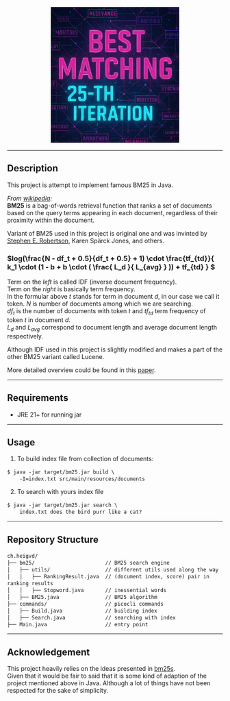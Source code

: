 <div align="center">
  <img src="bm25_logo.jpg" alt="Best Matching 25-th iteration" width="300">
</div>

---

## Description

This project is attempt to implement famous BM25 in Java.     

_From [wikipedia](https://en.wikipedia.org/wiki/Okapi_BM25):_      
**BM25** is a bag-of-words retrieval function that ranks a set of documents based on the query terms appearing in each document, regardless of their proximity within the document.    

Variant of BM25 used in this project is original one and was invinted by [Stephen E. Robertson](https://en.wikipedia.org/wiki/Stephen_Robertson_(computer_scientist)), Karen Spärck Jones, and others.

### $log(\frac{N - df_t + 0.5}{df_t + 0.5} + 1) \cdot \frac{tf_{td}}{ k_1 \cdot (1 - b + b \cdot ( \frac{ L_d }{ L_{avg} } )) + tf_{td} } $
Term on the _left_ is called IDF (inverse document frequency).    
Term on the _right_ is basically term frequency.    
In the formular above _t_ stands for term in document _d_, in our case we call it token. _N_ is number of documents among which we are searching.       
$df_t$ is the number of documents with token _t_ and $tf_{td}$ term frequency of token _t_ in document _d_.   
$L_d$ and $L_{avg}$ correspond to document length and average document length respectively.

Although IDF used in this project is slightly modified and makes a part of the other BM25 variant called Lucene.

More detailed overview could be found in this [paper](https://cs.uwaterloo.ca/~jimmylin/publications/Kamphuis_etal_ECIR2020_preprint.pdf).


---

## Requirements
- JRE 21+ for running jar

---

## Usage

1. To build index file from collection of documents:
````
$ java -jar target/bm25.jar build \
    -I=index.txt src/main/resources/documents
````

2. To search with yours index file
````
$ java -jar target/bm25.jar search \
    index.txt does the bird purr like a cat?
````

---

## Repository Structure

````
ch.heigvd/
├── bm25/                       // BM25 search engine
│   ├── utils/                  // different utils used along the way
│   │   ├── RankingResult.java  // (document index, score) pair in ranking results
│   │   ├── Stopword.java       // inessential words
│   ├── BM25.java               // BM25 algorithm
├── commands/                   // picocli commands
│   ├── Build.java              // building index
│   ├── Search.java             // searching with index
├── Main.java                   // entry point
````

---

## Acknowledgement
This project heavily relies on the ideas presented in [bm25s](https://github.com/xhluca/bm25s).     
Given that it would be fair to said that it is some kind of adaption of the project mentioned above in Java.
Although a lot of things have not been respected for the sake of simplicity.


